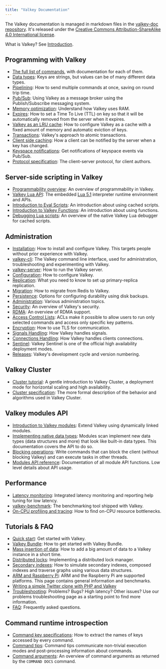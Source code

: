 ```yaml
---
title: "Valkey Documentation"
---
```


The Valkey documentation is managed in markdown files in the
[valkey-doc repository](https://github.com/valkey-io/valkey-doc).
It's released under the
[Creative Commons Attribution-ShareAlike 4.0 International license](https://creativecommons.org/licenses/by-sa/4.0/).

What is Valkey? See [Introduction](introduction.md).

Programming with Valkey
---

* [The full list of commands](../commands/), with documentation for each of them.
* [Data types](data-types.md): Keys are strings, but values can be of many different data types.
* [Pipelining](pipelining.md): How to send multiple commands at once, saving on round trip time.
* [Pub/Sub](pubsub.md): Using Valkey as a message broker using the Publish/Subscribe messaging system.
* [Memory optimization](memory-optimization.md): Understand how Valkey uses RAM.
* [Expires](../commands/expire.md): How to set a Time To Live (TTL) on key so that it will be automatically removed from the server when it expires.
* [Valkey as an LRU cache](lru-cache.md): How to configure Valkey as a cache with a fixed amount of memory and automatic eviction of keys.
* [Transactions](transactions.md): Valkey's approach to atomic transactions.
* [Client side caching](client-side-caching.md): How a client can be notified by the server when a key has changed.
* [Keyspace notifications](notifications.md): Get notifications of keyspace events via Pub/Sub.
* [Protocol specification](protocol.md): The client-server protocol, for client authors.

Server-side scripting in Valkey
---

* [Programmability overview](programmability.md): An overview of programmability in Valkey.
* [Valkey Lua API](lua-api.md): The embedded [Lua 5.1](https://lua.org) interpreter runtime environment and APIs.
* [Introduction to Eval Scripts](eval-intro.md): An introduction about using cached scripts.
* [Introduction to Valkey Functions](functions-intro.md): An introduction about using functions.
* [Debugging Lua scripts](ldb.md): An overview of the native Valkey Lua debugger for cached scripts.

Administration
---
* [Installation](installation.md): How to install and configure Valkey. This targets people without prior experience with Valkey.
* [valkey-cli](cli.md): The Valkey command line interface, used for administration, troubleshooting and experimenting with Valkey.
* [valkey-server](server.md): How to run the Valkey server.
* [Configuration](valkey.conf.md): How to configure Valkey.
* [Replication](replication.md): What you need to know to set up primary-replica replication.
* [Migration](migration.md): How to migrate from Redis to Valkey.
* [Persistence](persistence.md): Options for configuring durability using disk backups.
* [Administration](admin.md): Various administration topics.
* [Security](security.md): An overview of Valkey's security.
* [RDMA](RDMA.md): An overview of RDMA support.
* [Access Control Lists](acl.md): ACLs make it possible to allow users to run only selected commands and access only specific key patterns.
* [Encryption](encryption.md): How to use TLS for communication.
* [Signals Handling](signals.md): How Valkey handles signals.
* [Connections Handling](clients.md): How Valkey handles clients connections.
* [Sentinel](sentinel.md): Valkey Sentinel is one of the official high availability deployment modes.
* [Releases](releases.md): Valkey's development cycle and version numbering.

Valkey Cluster
---

* [Cluster tutorial](cluster-tutorial.md): A gentle introduction to Valkey Cluster, a deployment mode for horizontal scaling and high availability.
* [Cluster specification](cluster-spec.md): The more formal description of the behavior and algorithms used in Valkey Cluster.

Valkey modules API
---

* [Introduction to Valkey modules](modules-intro.md): Extend Valkey using dynamically linked modules.
* [Implementing native data types](modules-native-types.md): Modules scan implement new data types (data structures and more) that look like built-in data types. This documentation covers the API to do so.
* [Blocking operations](modules-blocking-ops.md): Write commands that can block the client (without blocking Valkey) and can execute tasks in other threads.
* [Modules API reference](modules-api-ref.md): Documentation of all module API functions. Low level details about API usage.

Performance
---
* [Latency monitoring](latency-monitor.md): Integrated latency monitoring and reporting help tuning for low latency.
* [valkey-benchmark](benchmark.md): The benchmarking tool shipped with Valkey.
* [On-CPU profiling and tracing](performance-on-cpu.md): How to find on-CPU resource bottlenecks.

Tutorials & FAQ
---

* [Quick start](quickstart.md): Get started with Valkey.
* [Valkey Bundle](valkey-bundle.md): How to get started with Valkey Bundle.
* [Mass insertion of data](mass-insertion.md): How to add a big amount of data to a Valkey instance in a short time.
* [Distributed locks](distlock.md): Implementing a distributed lock manager.
* [Secondary indexes](indexing.md): How to simulate secondary indexes, composed indexes and traverse graphs using various data structures.
* [ARM and Raspberry Pi](ARM.md): ARM and the Raspberry Pi are supported platforms. This page contains general information and benchmarks.
* [Writing a simple Twitter clone with PHP and Valkey](twitter-clone.md)
* [Troubleshooting](problems.md): Problems? Bugs? High latency? Other issues? Use our problems troubleshooting page as a starting point to find more information.
* [FAQ](faq.md): Frequently asked questions.

Command runtime introspection
---

* [Command key specifications](key-specs.md): How to extract the names of keys accessed by every command.
* [Command tips](command-tips.md): Command tips communicate non-trivial execution modes and post-processing information about commands.
* [Command arguments](command-arguments.md): An overview of command arguments as returned by the `COMMAND DOCS` command.
